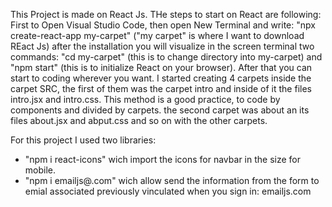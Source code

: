 This Project is made on React Js. THe steps to start on React are following:
First to Open Visual Studio Code, then open New Terminal and write: "npx create-react-app my-carpet" ("my carpet" is where I want to download REact Js)
after the installation you will visualize in the screen terminal two commands: "cd my-carpet" (this is to change directory into my-carpet) and
"npm start" (this is to initialize React on your browser). After that you can start to coding wherever you want. 
I started creating 4 carpets inside the carpet SRC, the first of them was the carpet intro and inside of it the files intro.jsx and intro.css. This method is a good practice, to code by components and divided by carpets. the second carpet was about an its files about.jsx and abput.css and so on with the other carpets.

For this project I used two libraries:
- "npm i react-icons"  wich import the icons for navbar in the size for mobile.
- "npm i emailjs@.com" wich allow send the information from the form to emial associated previously vinculated when you sign in: emailjs.com




